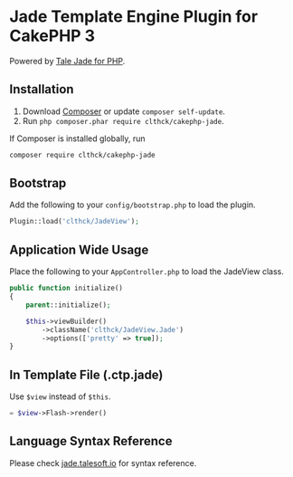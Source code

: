# Jade Template Engine Plugin for CakePHP 3

Powered by [Tale Jade for PHP](https://github.com/Talesoft/tale-jade).

## Installation

1. Download [Composer](http://getcomposer.org/doc/00-intro.md) or update `composer self-update`.
2. Run `php composer.phar require clthck/cakephp-jade`.

If Composer is installed globally, run
```bash
composer require clthck/cakephp-jade
```

## Bootstrap

Add the following to your `config/bootstrap.php` to load the plugin.

```php
Plugin::load('clthck/JadeView');
```

## Application Wide Usage

Place the following to your `AppController.php` to load the JadeView class.
```php
public function initialize()
{
    parent::initialize();

    $this->viewBuilder()
        ->className('clthck/JadeView.Jade')
        ->options(['pretty' => true]);
}
```

## In Template File (.ctp.jade)

Use `$view` instead of `$this`.
```php
= $view->Flash->render()
```

## Language Syntax Reference

Please check [jade.talesoft.io](http://jade.talesoft.io/) for syntax reference.
